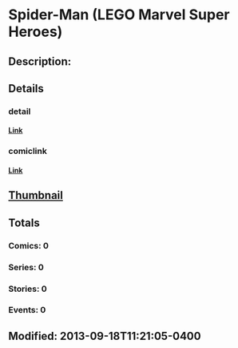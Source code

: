 # Spider-Man (LEGO Marvel Super Heroes)
## Description: 
## Details
### detail
#### [Link](http://marvel.com/characters/54/spider-man?utm_campaign=apiRef&utm_source=225578a89fc76f3d20fbffda5d17a88d)
### comiclink
#### [Link](http://marvel.com/comics/characters/1017332/spider-man_lego_marvel_super_heroes?utm_campaign=apiRef&utm_source=225578a89fc76f3d20fbffda5d17a88d)
## [Thumbnail](http://i.annihil.us/u/prod/marvel/i/mg/5/03/5239c4d095611.jpg)
## Totals
### Comics: 0
### Series: 0
### Stories: 0
### Events: 0
## Modified: 2013-09-18T11:21:05-0400